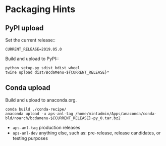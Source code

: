 # Packaging Hints

## PyPI upload

Set the current release::

	CURRENT_RELEASE=2019.05.0

Build and upload to PyPI::
	
	python setup.py sdist bdist_wheel
	twine upload dist/BcdaMenu-${CURRENT_RELEASE}*

## Conda upload

Build and upload to anaconda.org.

	conda build ./conda-recipe/
	anaconda upload -u aps-anl-tag /home/mintadmin/Apps/anaconda/conda-bld/noarch/bcdamenu-${CURRENT_RELEASE}-py_0.tar.bz2

* `aps-anl-tag` production releases
* `aps-anl-dev` anything else, such as: pre-release, release candidates, or testing purposes
